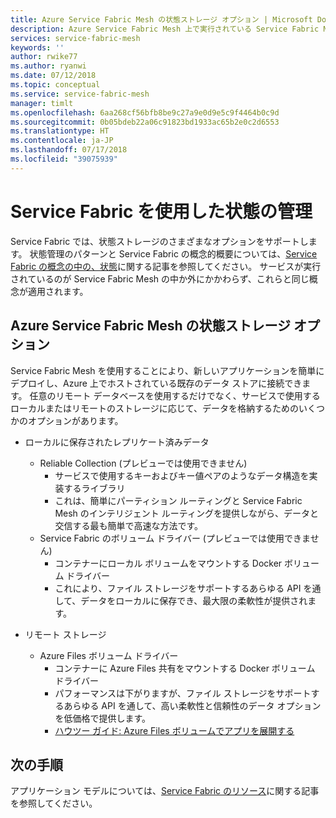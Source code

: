 ```yaml
---
title: Azure Service Fabric Mesh の状態ストレージ オプション | Microsoft Docs
description: Azure Service Fabric Mesh 上で実行されている Service Fabric Mesh アプリケーションに状態を確実に格納する方法について説明します。
services: service-fabric-mesh
keywords: ''
author: rwike77
ms.author: ryanwi
ms.date: 07/12/2018
ms.topic: conceptual
ms.service: service-fabric-mesh
manager: timlt
ms.openlocfilehash: 6aa268cf56bfb8be9c27a9e0d9e5c9f4464b0c9d
ms.sourcegitcommit: 0b05bdeb22a06c91823bd1933ac65b2e0c2d6553
ms.translationtype: HT
ms.contentlocale: ja-JP
ms.lasthandoff: 07/17/2018
ms.locfileid: "39075939"
---
```

# <a name="state-management-with-service-fabric"></a>Service Fabric を使用した状態の管理
Service Fabric では、状態ストレージのさまざまなオプションをサポートします。 状態管理のパターンと Service Fabric の概念的概要については、[Service Fabric の概念の中の、状態](/azure/service-fabric/service-fabric-concepts-state)に関する記事を参照してください。 サービスが実行されているのが Service Fabric Mesh の中か外にかかわらず、これらと同じ概念が適用されます。 

## <a name="state-storage-options-in-azure-service-fabric-mesh"></a>Azure Service Fabric Mesh の状態ストレージ オプション
Service Fabric Mesh を使用することにより、新しいアプリケーションを簡単にデプロイし、Azure 上でホストされている既存のデータ ストアに接続できます。 任意のリモート データベースを使用するだけでなく、サービスで使用するローカルまたはリモートのストレージに応じて、データを格納するためのいくつかのオプションがあります。 

* ローカルに保存されたレプリケート済みデータ
  * Reliable Collection (プレビューでは使用できません)
    * サービスで使用するキーおよびキー値ペアのようなデータ構造を実装するライブラリ
    * これは、簡単にパーティション ルーティングと Service Fabric Mesh のインテリジェント ルーティングを提供しながら、データと交信する最も簡単で高速な方法です。
  * Service Fabric のボリューム ドライバー (プレビューでは使用できません)
    * コンテナーにローカル ボリュームをマウントする Docker ボリューム ドライバー
    * これにより、ファイル ストレージをサポートするあらゆる API を通して、データをローカルに保存でき、最大限の柔軟性が提供されます。

* リモート ストレージ
  * Azure Files ボリューム ドライバー
    * コンテナーに Azure Files 共有をマウントする Docker ボリューム ドライバー
    * パフォーマンスは下がりますが、ファイル ストレージをサポートするあらゆる API を通して、高い柔軟性と信頼性のデータ オプションを低価格で提供します。
    * [ハウツー ガイド: Azure Files ボリュームでアプリを展開する](service-fabric-mesh-howto-deploy-app-azurefiles-volume.md)
    
## <a name="next-steps"></a>次の手順

アプリケーション モデルについては、[Service Fabric のリソース](service-fabric-mesh-service-fabric-resources.md)に関する記事を参照してください。

